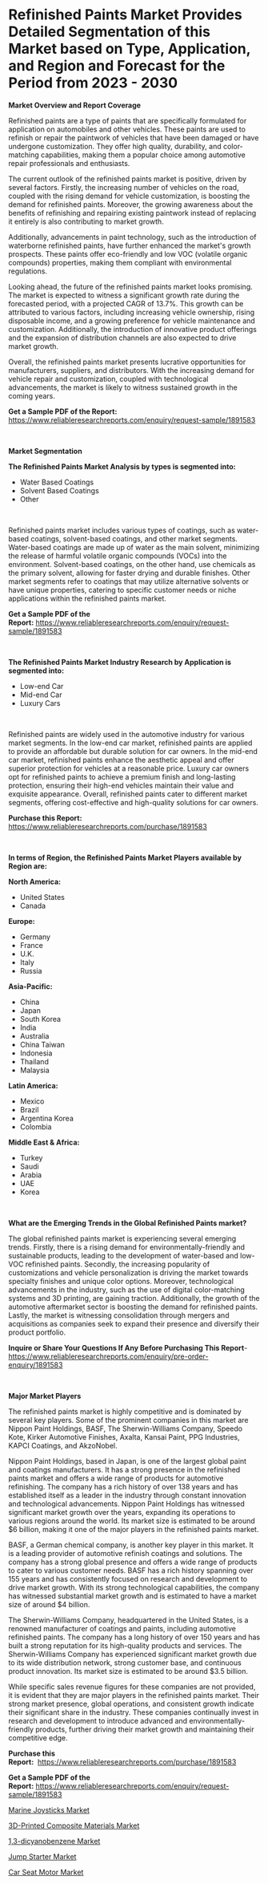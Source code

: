 <p><h1>Refinished Paints Market Provides Detailed Segmentation of this Market based on Type, Application, and Region and Forecast for the Period from 2023 - 2030</h1></p><p><strong>Market Overview and Report Coverage</strong></p>
<p><p>Refinished paints are a type of paints that are specifically formulated for application on automobiles and other vehicles. These paints are used to refinish or repair the paintwork of vehicles that have been damaged or have undergone customization. They offer high quality, durability, and color-matching capabilities, making them a popular choice among automotive repair professionals and enthusiasts.</p><p>The current outlook of the refinished paints market is positive, driven by several factors. Firstly, the increasing number of vehicles on the road, coupled with the rising demand for vehicle customization, is boosting the demand for refinished paints. Moreover, the growing awareness about the benefits of refinishing and repairing existing paintwork instead of replacing it entirely is also contributing to market growth.</p><p>Additionally, advancements in paint technology, such as the introduction of waterborne refinished paints, have further enhanced the market's growth prospects. These paints offer eco-friendly and low VOC (volatile organic compounds) properties, making them compliant with environmental regulations.</p><p>Looking ahead, the future of the refinished paints market looks promising. The market is expected to witness a significant growth rate during the forecasted period, with a projected CAGR of 13.7%. This growth can be attributed to various factors, including increasing vehicle ownership, rising disposable income, and a growing preference for vehicle maintenance and customization. Additionally, the introduction of innovative product offerings and the expansion of distribution channels are also expected to drive market growth.</p><p>Overall, the refinished paints market presents lucrative opportunities for manufacturers, suppliers, and distributors. With the increasing demand for vehicle repair and customization, coupled with technological advancements, the market is likely to witness sustained growth in the coming years.</p></p>
<p><strong>Get a Sample PDF of the Report:</strong> <a href="https://www.reliableresearchreports.com/enquiry/request-sample/1891583">https://www.reliableresearchreports.com/enquiry/request-sample/1891583</a></p>
<p>&nbsp;</p>
<p><strong>Market Segmentation</strong></p>
<p><strong>The Refinished Paints Market Analysis by types is segmented into:</strong></p>
<p><ul><li>Water Based Coatings</li><li>Solvent Based Coatings</li><li>Other</li></ul></p>
<p>&nbsp;</p>
<p><p>Refinished paints market includes various types of coatings, such as water-based coatings, solvent-based coatings, and other market segments. Water-based coatings are made up of water as the main solvent, minimizing the release of harmful volatile organic compounds (VOCs) into the environment. Solvent-based coatings, on the other hand, use chemicals as the primary solvent, allowing for faster drying and durable finishes. Other market segments refer to coatings that may utilize alternative solvents or have unique properties, catering to specific customer needs or niche applications within the refinished paints market.</p></p>
<p><strong>Get a Sample PDF of the Report:</strong>&nbsp;<a href="https://www.reliableresearchreports.com/enquiry/request-sample/1891583">https://www.reliableresearchreports.com/enquiry/request-sample/1891583</a></p>
<p>&nbsp;</p>
<p><strong>The Refinished Paints Market Industry Research by Application is segmented into:</strong></p>
<p><ul><li>Low-end Car</li><li>Mid-end Car</li><li>Luxury Cars</li></ul></p>
<p>&nbsp;</p>
<p><p>Refinished paints are widely used in the automotive industry for various market segments. In the low-end car market, refinished paints are applied to provide an affordable but durable solution for car owners. In the mid-end car market, refinished paints enhance the aesthetic appeal and offer superior protection for vehicles at a reasonable price. Luxury car owners opt for refinished paints to achieve a premium finish and long-lasting protection, ensuring their high-end vehicles maintain their value and exquisite appearance. Overall, refinished paints cater to different market segments, offering cost-effective and high-quality solutions for car owners.</p></p>
<p><strong>Purchase this Report:</strong>&nbsp; <a href="https://www.reliableresearchreports.com/purchase/1891583">https://www.reliableresearchreports.com/purchase/1891583</a></p>
<p>&nbsp;</p>
<p><strong>In terms of Region, the Refinished Paints Market Players available by Region are:</strong></p>
<p>
    <p> <strong> North America: </strong>
        <ul>
            <li>United States</li>
            <li>Canada</li>
        </ul>
        </p> 
    <p> <strong> Europe: </strong>
        <ul>
            <li>Germany</li>
            <li>France</li>
            <li>U.K.</li>
            <li>Italy</li>
            <li>Russia</li>
        </ul>
        </p> 
    <p> <strong> Asia-Pacific: </strong>
        <ul>
            <li>China</li>
            <li>Japan</li>
            <li>South Korea</li>
            <li>India</li>
            <li>Australia</li>
            <li>China Taiwan</li>
            <li>Indonesia</li>
            <li>Thailand</li>
            <li>Malaysia</li>
        </ul>
        </p> 
    <p> <strong> Latin America: </strong>
        <ul>
            <li>Mexico</li>
            <li>Brazil</li>
            <li>Argentina Korea</li>
            <li>Colombia</li>
        </ul>
        </p> 
    <p> <strong> Middle East & Africa: </strong>
        <ul>
            <li>Turkey</li>
            <li>Saudi</li>
            <li>Arabia</li>
            <li>UAE</li>
            <li>Korea</li>
        </ul>
    </p>
    </p>
<p>&nbsp;</p>
<p><strong>What are the Emerging Trends in the Global Refinished Paints market?</strong></p>
<p><p>The global refinished paints market is experiencing several emerging trends. Firstly, there is a rising demand for environmentally-friendly and sustainable products, leading to the development of water-based and low-VOC refinished paints. Secondly, the increasing popularity of customizations and vehicle personalization is driving the market towards specialty finishes and unique color options. Moreover, technological advancements in the industry, such as the use of digital color-matching systems and 3D printing, are gaining traction. Additionally, the growth of the automotive aftermarket sector is boosting the demand for refinished paints. Lastly, the market is witnessing consolidation through mergers and acquisitions as companies seek to expand their presence and diversify their product portfolio.</p></p>
<p><strong>Inquire or Share Your Questions If Any Before Purchasing This Report</strong>- <a href="https://www.reliableresearchreports.com/enquiry/pre-order-enquiry/1891583">https://www.reliableresearchreports.com/enquiry/pre-order-enquiry/1891583</a></p>
<p>&nbsp;</p>
<p><strong>Major Market Players</strong></p>
<p><p>The refinished paints market is highly competitive and is dominated by several key players. Some of the prominent companies in this market are Nippon Paint Holdings, BASF, The Sherwin-Williams Company, Speedo Kote, Kirker Automotive Finishes, Axalta, Kansai Paint, PPG Industries, KAPCI Coatings, and AkzoNobel.</p><p>Nippon Paint Holdings, based in Japan, is one of the largest global paint and coatings manufacturers. It has a strong presence in the refinished paints market and offers a wide range of products for automotive refinishing. The company has a rich history of over 138 years and has established itself as a leader in the industry through constant innovation and technological advancements. Nippon Paint Holdings has witnessed significant market growth over the years, expanding its operations to various regions around the world. Its market size is estimated to be around $6 billion, making it one of the major players in the refinished paints market.</p><p>BASF, a German chemical company, is another key player in this market. It is a leading provider of automotive refinish coatings and solutions. The company has a strong global presence and offers a wide range of products to cater to various customer needs. BASF has a rich history spanning over 155 years and has consistently focused on research and development to drive market growth. With its strong technological capabilities, the company has witnessed substantial market growth and is estimated to have a market size of around $4 billion.</p><p>The Sherwin-Williams Company, headquartered in the United States, is a renowned manufacturer of coatings and paints, including automotive refinished paints. The company has a long history of over 150 years and has built a strong reputation for its high-quality products and services. The Sherwin-Williams Company has experienced significant market growth due to its wide distribution network, strong customer base, and continuous product innovation. Its market size is estimated to be around $3.5 billion.</p><p>While specific sales revenue figures for these companies are not provided, it is evident that they are major players in the refinished paints market. Their strong market presence, global operations, and consistent growth indicate their significant share in the industry. These companies continually invest in research and development to introduce advanced and environmentally-friendly products, further driving their market growth and maintaining their competitive edge.</p></p>
<p><strong>Purchase this Report:</strong>&nbsp;&nbsp;<a href="https://www.reliableresearchreports.com/purchase/1891583">https://www.reliableresearchreports.com/purchase/1891583</a></p>
<p></p>
<p><strong>Get a Sample PDF of the Report:</strong>&nbsp;<a href="https://www.reliableresearchreports.com/enquiry/request-sample/1891583">https://www.reliableresearchreports.com/enquiry/request-sample/1891583</a></p>
<p><p><a href="https://medium.com/@dioncollins8227/marine-joysticks-market-trends-and-market-analysis-forecasted-for-period-2023-2030-85c0b71d0ba1">Marine Joysticks Market</a></p><p><a href="https://github.com/YashRP12/Market-Research-Report-List-1/blob/main/3d-printed-composite-materials-market.md">3D-Printed Composite Materials Market</a></p><p><a href="https://github.com/Chiragrp25/Market-Research-Report-List-1/blob/main/13-dicyanobenzene-market.md">1,3-dicyanobenzene Market</a></p><p><a href="https://medium.com/@minnieebert2827/jump-starter-market-trends-forecast-and-competitive-analysis-to-2030-459b9af3babf">Jump Starter Market</a></p><p><a href="https://medium.com/@entelabrahimi1961/car-seat-motor-market-outlook-industry-overview-and-forecast-2023-to-2030-3e493c57f5e7">Car Seat Motor Market</a></p></p>